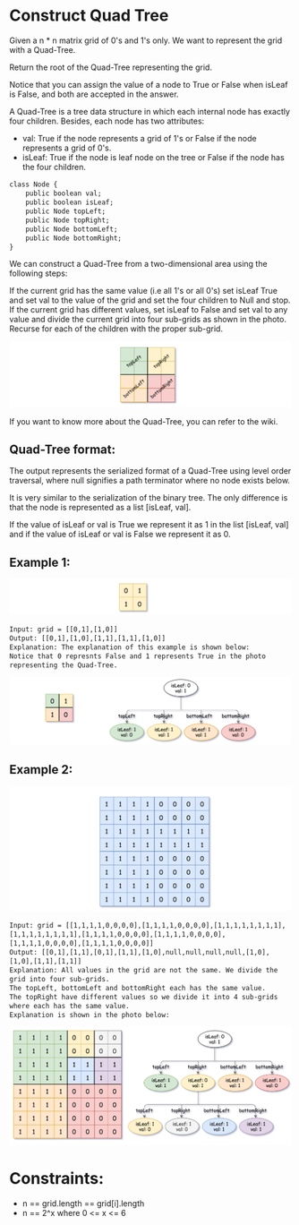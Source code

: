 # Construct Quad Tree

Given a n \* n matrix grid of 0's and 1's only. We want to represent the grid with a Quad-Tree.

Return the root of the Quad-Tree representing the grid.

Notice that you can assign the value of a node to True or False when isLeaf is False, and both are accepted in the answer.

A Quad-Tree is a tree data structure in which each internal node has exactly four children. Besides, each node has two attributes:

- val: True if the node represents a grid of 1's or False if the node represents a grid of 0's.
- isLeaf: True if the node is leaf node on the tree or False if the node has the four children.

```
class Node {
    public boolean val;
    public boolean isLeaf;
    public Node topLeft;
    public Node topRight;
    public Node bottomLeft;
    public Node bottomRight;
}
```

We can construct a Quad-Tree from a two-dimensional area using the following steps:

If the current grid has the same value (i.e all 1's or all 0's) set isLeaf True and set val to the value of the grid and set the four children to Null and stop.
If the current grid has different values, set isLeaf to False and set val to any value and divide the current grid into four sub-grids as shown in the photo.
Recurse for each of the children with the proper sub-grid.

![Quad Tree](./images/quad-tree.png)

If you want to know more about the Quad-Tree, you can refer to the wiki.

## Quad-Tree format:

The output represents the serialized format of a Quad-Tree using level order traversal, where null signifies a path terminator where no node exists below.

It is very similar to the serialization of the binary tree. The only difference is that the node is represented as a list [isLeaf, val].

If the value of isLeaf or val is True we represent it as 1 in the list [isLeaf, val] and if the value of isLeaf or val is False we represent it as 0.

## Example 1:

![Example 1](./images/ex1.1.png)

```
Input: grid = [[0,1],[1,0]]
Output: [[0,1],[1,0],[1,1],[1,1],[1,0]]
Explanation: The explanation of this example is shown below:
Notice that 0 represnts False and 1 represents True in the photo representing the Quad-Tree.
```

![Example 1 Explanation](./images/ex1.2.png)

## Example 2:

![Example 2](./images/ex2.1.png)

```
Input: grid = [[1,1,1,1,0,0,0,0],[1,1,1,1,0,0,0,0],[1,1,1,1,1,1,1,1],[1,1,1,1,1,1,1,1],[1,1,1,1,0,0,0,0],[1,1,1,1,0,0,0,0],[1,1,1,1,0,0,0,0],[1,1,1,1,0,0,0,0]]
Output: [[0,1],[1,1],[0,1],[1,1],[1,0],null,null,null,null,[1,0],[1,0],[1,1],[1,1]]
Explanation: All values in the grid are not the same. We divide the grid into four sub-grids.
The topLeft, bottomLeft and bottomRight each has the same value.
The topRight have different values so we divide it into 4 sub-grids where each has the same value.
Explanation is shown in the photo below:
```

![Example 2 Explanation](./images/ex2.2.png)

# Constraints:

- n == grid.length == grid[i].length
- n == 2^x where 0 <= x <= 6

